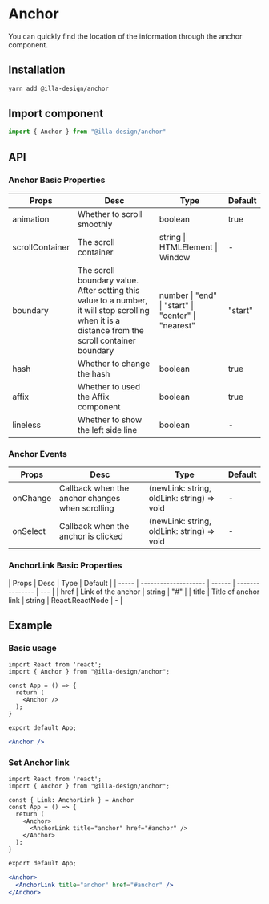 # Anchor

You can quickly find the location of the information through the anchor component.

## Installation

```bash
yarn add @illa-design/anchor
```

## Import component

```jsx
import { Anchor } from "@illa-design/anchor"
```

## API

### Anchor Basic Properties

| Props           | Desc                                                                                                                                             | Type                                                | Default |
| --------------- | ------------------------------------------------------------------------------------------------------------------------------------------------ | --------------------------------------------------- | ------- |
| animation       | Whether to scroll smoothly                                                                                                                       | boolean                                             | true    |
| scrollContainer | The scroll container                                                                                                                             | string \| HTMLElement \| Window                     | -       |
| boundary        | The scroll boundary value. After setting this value to a number, it will stop scrolling when it is a distance from the scroll container boundary | number \| "end" \| "start" \| "center" \| "nearest" | "start" |
| hash            | Whether to change the hash                                                                                                                       | boolean                                             | true    |
| affix           | Whether to used the Affix component                                                                                                              | boolean                                             | true    |
| lineless        | Whether to show the left side line                                                                                                               | boolean                                             | -       |

### Anchor Events

| Props    | Desc                                            | Type                                       | Default |
| -------- | ----------------------------------------------- | ------------------------------------------ | ------- |
| onChange | Callback when the anchor changes when scrolling | (newLink: string, oldLink: string) => void | -       |
| onSelect | Callback when the anchor is clicked             | (newLink: string, oldLink: string) => void | -       |

### AnchorLink Basic Properties

| Props | Desc                 | Type   | Default         |
| ----- | -------------------- | ------ | --------------- | --- |
| href  | Link of the anchor   | string | "#"             |
| title | Title of anchor link | string | React.ReactNode | -   |

## Example

### Basic usage

```SnackPlayer dependencies=@illa-design/anchor
import React from 'react';
import { Anchor } from "@illa-design/anchor";

const App = () => {
  return (
    <Anchor />
  );
}

export default App;

```

```jsx
<Anchor />
```

### Set Anchor link

```SnackPlayer dependencies=@illa-design/anchor
import React from 'react';
import { Anchor } from "@illa-design/anchor";

const { Link: AnchorLink } = Anchor
const App = () => {
  return (
    <Anchor>
      <AnchorLink title="anchor" href="#anchor" />
    </Anchor>
  );
}

export default App;

```

```jsx
<Anchor>
  <AnchorLink title="anchor" href="#anchor" />
</Anchor>
```
